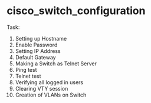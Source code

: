 # cisco_switch_configuration

Task:
1. Setting up Hostname
2. Enable Password
3. Setting IP Address
4. Default Gateway
5. Making a Switch as Telnet Server
6. Ping test
7. Telnet test
8. Verifying all logged in users
9. Clearing VTY session
10. Creation of VLANs on Switch
